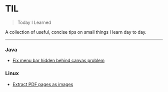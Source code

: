 # TIL

> Today I Learned

A collection of useful, concise tips on small things I learn day to day.

---

### Java
- [Fix menu bar hidden behind canvas problem](java/fix-hidden-menu-bar.md)

### Linux

- [Extract PDF pages as images](linux/extract-pdf-pages-as-images.md)